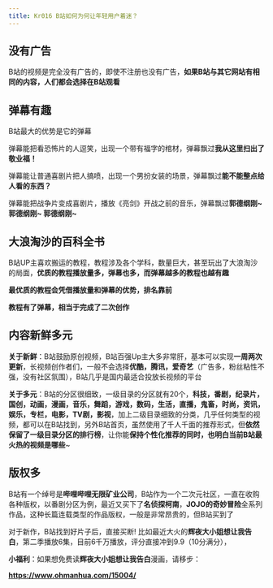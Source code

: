 ```yaml
---
title: Kr016 B站如何为何让年轻用户着迷？
---
```


## 没有广告

B站的视频是完全没有广告的，即使不注册也没有广告，**如果B站与其它网站有相同的内容，人们都会选择在B站观看**



## 弹幕有趣

B站最大的优势是它的弹幕

弹幕能把看恐怖片的人逗笑，出现一个带有福字的棺材，弹幕飘过**我从这里扫出了敬业福！**

弹幕能让普通喜剧片把人搞喷，出现一个男扮女装的场景，弹幕飘过**能不能整点给人看的东西？**

弹幕能把战争片变成喜剧片，播放《亮剑》开战之前的音乐，弹幕飘过**郭德纲刚~ 郭德纲刚~ 郭德纲刚~**


## 大浪淘沙的百科全书

B站UP主喜欢搬运的教程，教程涉及各个学科，数量巨大，甚至玩出了大浪淘沙的局面，**优质的教程播放量多，弹幕也多，而弹幕越多的教程也越有趣**

**最优质的教程会凭借播放量和弹幕的优势，排名靠前**

**教程有了弹幕，相当于完成了二次创作**


## 内容新鲜多元

**关于新鲜**：B站鼓励原创视频，B站百强Up主大多非常肝，基本可以实现**一周两次更新**，长视频创作者们，一般不会选择**优酷，腾讯，爱奇艺**（广告多，粉丝粘性不强，没有社区氛围），B站几乎是国内最适合投放长视频的平台

**关于多元**：B站的分区很细致，一级目录的分区就有20个，**科技，番剧，纪录片，国创，动画，漫画，音乐，舞蹈，游戏，数码，生活，直播，鬼畜，时尚，资讯，娱乐，专栏，电影，TV剧，影视**，加上二级目录细致的分类，几乎任何类型的视频，都可以在B站找到，另外B站首页，虽然使用了千人千面的推荐形式，但**依然保留了一级目录分区的排行榜**，让你能**保持个性化推荐的同时，也明白当前B站最火热的视频是哪些**~


## 版权多

B站有一个绰号是**哔哩哔哩无限矿业公司**，B站作为一个二次元社区，一直在收购各种版权，以番剧分区为例，最近又买下了**名侦探柯南**，**JOJO的奇妙冒险**全系列作品，这种长篇连载类型的作品版权，一般是非常昂贵的，但B站买到了

对于新作，B站找到好片子后，直接买断! 比如最近大火的**辉夜大小姐想让我告白**，第二季播放6集，目前6千万播放，评分直接冲到9.9（10分满分），

**小福利**：如果想免费读**辉夜大小姐想让我告白**漫画，请移步：

**https://www.ohmanhua.com/15004/**










